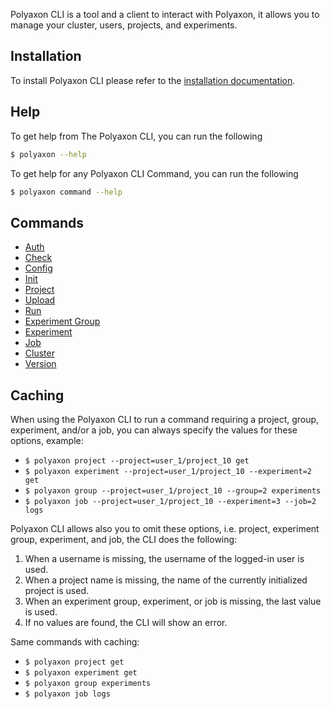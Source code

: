 Polyaxon CLI is a tool and a client to interact with Polyaxon,
it allows you to manage your cluster, users, projects, and experiments.

## Installation

To install Polyaxon CLI please refer to the [installation documentation](/installation/install_polyaxon_cli).


## Help

To get help from The Polyaxon CLI, you can run the following

```bash
$ polyaxon --help
```

To get help for any Polyaxon CLI Command, you can run the following

```bash
$ polyaxon command --help
```

## Commands

 * [Auth](commands/auth)
 * [Check](commands/check)
 * [Config](commands/config)
 * [Init](commands/init)
 * [Project](commands/project)
 * [Upload](commands/upload)
 * [Run](commands/run)
 * [Experiment Group](commands/experiment_group)
 * [Experiment](commands/experiment)
 * [Job](commands/job)
 * [Cluster](commands/cluster)
 * [Version](commands/version)

## Caching

When using the Polyaxon CLI to run a command requiring a project, group, experiment, and/or a job,
you can always specify the values for these options, example:

 * `$ polyaxon project --project=user_1/project_10 get`
 * `$ polyaxon experiment --project=user_1/project_10 --experiment=2 get`
 * `$ polyaxon group --project=user_1/project_10 --group=2 experiments`
 * `$ polyaxon job --project=user_1/project_10 --experiment=3 --job=2 logs`


Polyaxon CLI allows also you to omit these options, i.e. project, experiment group, experiment, and job, the CLI does the following:

 1. When a username is missing, the username of the logged-in user is used.
 2. When a project name is missing, the name of the currently initialized project is used.
 3. When an experiment group, experiment, or job is missing, the last value is used.
 4. If no values are found, the CLI will show an error.

Same commands with caching:

 * `$ polyaxon project get`
 * `$ polyaxon experiment get`
 * `$ polyaxon group experiments`
 * `$ polyaxon job logs`
